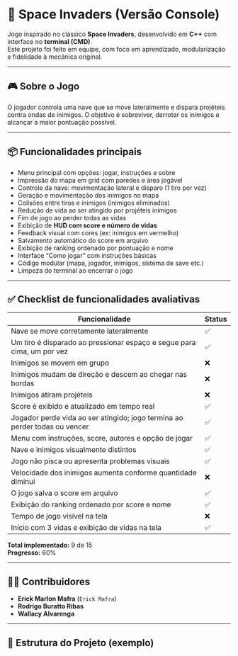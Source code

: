 # 🚀 Space Invaders (Versão Console)

Jogo inspirado no clássico **Space Invaders**, desenvolvido em **C++** com interface no **terminal (CMD)**.  
Este projeto foi feito em equipe, com foco em aprendizado, modularização e fidelidade à mecânica original.

---

## 🎮 Sobre o Jogo

O jogador controla uma nave que se move lateralmente e dispara projéteis contra ondas de inimigos. O objetivo é sobreviver, derrotar os inimigos e alcançar a maior pontuação possível.

---

## 📦 Funcionalidades principais

- Menu principal com opções: jogar, instruções e sobre
- Impressão do mapa em grid com paredes e área jogável
- Controle da nave: movimentação lateral e disparo (1 tiro por vez)
- Geração e movimentação dos inimigos no mapa
- Colisões entre tiros e inimigos (inimigos eliminados)
- Redução de vida ao ser atingido por projéteis inimigos
- Fim de jogo ao perder todas as vidas
- Exibição de **HUD com score e número de vidas**
- Feedback visual com cores (ex: inimigos em vermelho)
- Salvamento automático do score em arquivo
- Exibição de ranking ordenado por pontuação e nome
- Interface “Como jogar” com instruções básicas
- Código modular (mapa, jogador, inimigos, sistema de save etc.)
- Limpeza do terminal ao encerrar o jogo

---

## ✅ Checklist de funcionalidades avaliativas

| Funcionalidade                                                                 | Status  |
|--------------------------------------------------------------------------------|---------|
| Nave se move corretamente lateralmente                                        | ✅       |
| Um tiro é disparado ao pressionar espaço e segue para cima, um por vez        | ✅       |
| Inimigos se movem em grupo                                                    | ❌       |
| Inimigos mudam de direção e descem ao chegar nas bordas                       | ❌       |
| Inimigos atiram projéteis                                                     | ❌       |
| Score é exibido e atualizado em tempo real                                    | ✅       |
| Jogador perde vida ao ser atingido; jogo termina ao perder todas ou vencer    | ✅       |
| Menu com instruções, score, autores e opção de jogar                          | ✅       |
| Nave e inimigos visualmente distintos                                         | ✅       |
| Jogo não pisca ou apresenta problemas visuais                                 | ✅       |
| Velocidade dos inimigos aumenta conforme quantidade diminui                   | ❌       |
| O jogo salva o score em arquivo                                               | ✅       |
| Exibição do ranking ordenado por score e nome                                 | ✅       |
| Tempo de jogo visível na tela                                                 | ❌       |
| Início com 3 vidas e exibição de vidas na tela                                | ✅       |

**Total implementado:** 9 de 15  
**Progresso:** 60%

---

## 👨‍💻 Contribuidores

- **Erick Marlon Mafra** (`Erick Mafra`)
- **Rodrigo Buratto Ribas**
- **Wallacy Alvarenga**

---

## 📁 Estrutura do Projeto (exemplo)

